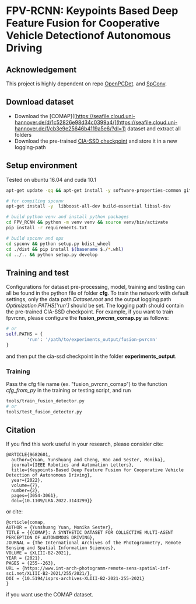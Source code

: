 # FPV-RCNN: Keypoints Based Deep Feature Fusion for Cooperative Vehicle Detectionof  Autonomous  Driving
## Acknowledgement
This project is highly dependent on repo [OpenPCDet](https://github.com/open-mmlab/OpenPCDet). 
and [SpConv](https://github.com/traveller59/spconv). 

## Download dataset
* Download the [COMAP]([https://seafile.cloud.uni-hannover.de/d/1c52826e98d34c0399a4/](https://seafile.cloud.uni-hannover.de/f/cb3e9e25646b4119a5e6/?dl=1) dataset and extract all folders
* Download the pre-trained [CIA-SSD checkpoint](https://seafile.cloud.uni-hannover.de/f/37986ccfc8ce46c2b4d2/?dl=1) and store it in a new logging-path
## Setup environment
Tested on ubuntu 16.04 and cuda 10.1
```bash
apt-get update -qq && apt-get install -y software-properties-common git nano

# for compiling spconv
apt-get install -y  libboost-all-dev build-essential libssl-dev

# build python venv and install python packages
cd FPV_RCNN && python -m venv venv && source venv/bin/activate
pip install -r requirements.txt

# build spconv and ops
cd spconv && python setup.py bdist_wheel
cd ./dist && pip install $(basename $./*.whl)
cd ../.. && python setup.py develop
```
## Training and test
Configurations for dataset pre-processing, model, training and testing can all be found in the python file
of folder __cfg__. To train the network with default settings, only the data path _Dataset.root_ 
and the output logging path _Optimization.PATHS['run']_  should be set. The logging path should contain 
the pre-trained CIA-SSD checkpoint. For example, if you want to train fpvrcnn, please configure the
__fusion_pvrcnn_comap.py__ as follows:
```python
# or
self.PATHS = {
        'run': '/path/to/experiments_output/fusion-pvrcnn'
}
```
and then put the cia-ssd checkpoint in the folder __experiments_output__.
### Training
Pass the cfg file name (ex. "fusion_pvrcnn_comap") to the function _cfg_from_py_ in the training 
or testing script, and run
```bash
tools/train_fusion_detector.py
# or
tools/test_fusion_detector.py
```
## Citation
If you find this work useful in your research, please consider cite:
```
@ARTICLE{9682601,
  author={Yuan, Yunshuang and Cheng, Hao and Sester, Monika},
  journal={IEEE Robotics and Automation Letters}, 
  title={Keypoints-Based Deep Feature Fusion for Cooperative Vehicle Detection of Autonomous Driving}, 
  year={2022},
  volume={7},
  number={2},
  pages={3054-3061},
  doi={10.1109/LRA.2022.3143299}}
```
or cite:
```
@crticle{comap,
AUTHOR = {Yunshuang Yuan, Monika Sester},
TITLE = {{COMAP}: A SYNTHETIC DATASET FOR COLLECTIVE MULTI-AGENT PERCEPTION OF AUTONOMOUS DRIVING},
JOURNAL = {The International Archives of the Photogrammetry, Remote Sensing and Spatial Information Sciences},
VOLUME = {XLIII-B2-2021},
YEAR = {2021},
PAGES = {255--263},
URL = {https://www.int-arch-photogramm-remote-sens-spatial-inf-sci.net/XLIII-B2-2021/255/2021/},
DOI = {10.5194/isprs-archives-XLIII-B2-2021-255-2021}
}
```
if you want use the COMAP dataset.




